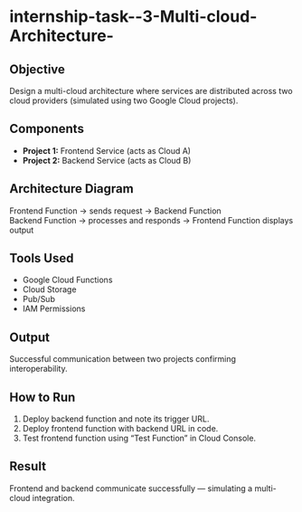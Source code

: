 # internship-task--3-Multi-cloud-Architecture-


## Objective
Design a multi-cloud architecture where services are distributed across two cloud providers (simulated using two Google Cloud projects).

## Components
- **Project 1:** Frontend Service (acts as Cloud A)
- **Project 2:** Backend Service (acts as Cloud B)

## Architecture Diagram
Frontend Function → sends request → Backend Function  
Backend Function → processes and responds → Frontend Function displays output

## Tools Used
- Google Cloud Functions
- Cloud Storage
- Pub/Sub
- IAM Permissions

## Output
Successful communication between two projects confirming interoperability.

## How to Run
1. Deploy backend function and note its trigger URL.
2. Deploy frontend function with backend URL in code.
3. Test frontend function using “Test Function” in Cloud Console.

## Result
Frontend and backend communicate successfully — simulating a multi-cloud integration.
